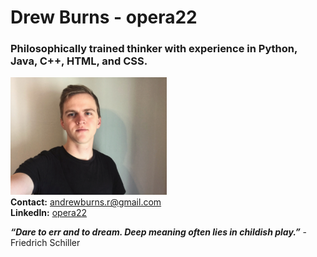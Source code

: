 # Drew Burns - opera22
### Philosophically trained thinker with experience in Python, Java, C++, HTML, and CSS.

![portrait picture](githubpfp1.png)  
**Contact:** andrewburns.r@gmail.com  
**LinkedIn:** [opera22](http://www.linkedin.com/in/opera22)  

***“Dare to err and to dream. Deep meaning often lies in childish play.”*** -Friedrich Schiller


<!--
**opera22/opera22** is a ✨ _special_ ✨ repository because its `README.md` (this file) appears on your GitHub profile.

Here are some ideas to get you started:

- 🔭 I’m currently working on ...
- 🌱 I’m currently learning ...
- 👯 I’m looking to collaborate on ...
- 🤔 I’m looking for help with ...
- 💬 Ask me about ...
- 📫 How to reach me: ...
- 😄 Pronouns: ...
- ⚡ Fun fact: ...
-->

